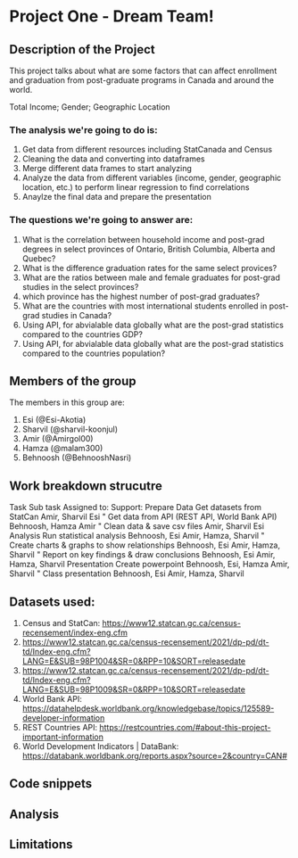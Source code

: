 # Project One - Dream Team!

## Description of the Project
This project talks about what are some factors that can affect enrollment and graduation from post-graduate programs in Canada and around the world. 

Total Income;
Gender;
Geographic Location

### The analysis we're going to do is:

1. Get data from different resources including StatCanada and Census
2. Cleaning the data and converting into dataframes
3. Merge different data frames to start analyzing
4. Analyze the data from different variables (income, gender, geographic location, etc.) to perform linear regression to find correlations
5. Anaylze the final data and prepare the presentation

### The questions we're going to answer are:

1. What is the correlation between household income and post-grad degrees in select provinces of Ontario, British Columbia, Alberta and Quebec?
2. What is the difference graduation rates for the same select provices?
3. What are the ratios between male and female graduates for post-grad studies in the select provinces?
4. which province has the highest number of post-grad graduates?
5. What are the countries with most international students enrolled in post-grad studies in Canada?
6. Using API, for abvialable data globally what are the post-grad statistics compared to the countries GDP?
7. Using API, for abvialable data globally what are the post-grad statistics compared to the countries population?


## Members of the group

The members in this group are:

1. Esi (@Esi-Akotia)
2. Sharvil (@sharvil-koonjul)
3. Amir (@Amirgol00)
4. Hamza (@malam300)
5. Behnoosh (@BehnooshNasri)

## Work breakdown strucutre

Task	Sub task	Assigned to:	Support:
Prepare Data	Get datasets from StatCan	Amir, Sharvil	Esi
"	Get data from API (REST API, World Bank API)	Behnoosh, Hamza	Amir
"	Clean data & save csv files	Amir, Sharvil	Esi
Analysis	Run statistical analysis	Behnoosh, Esi	Amir, Hamza, Sharvil
"	Create charts & graphs to show relationships	Behnoosh, Esi	Amir, Hamza, Sharvil
"	Report on key findings & draw conclusions	Behnoosh, Esi	Amir, Hamza, Sharvil
Presentation	Create powerpoint	Behnoosh, Esi, Hamza	Amir, Sharvil
"	Class presentation	Behnoosh, Esi	Amir, Hamza, Sharvil

## Datasets used:

1. Census and StatCan: https://www12.statcan.gc.ca/census-recensement/index-eng.cfm
2. https://www12.statcan.gc.ca/census-recensement/2021/dp-pd/dt-td/Index-eng.cfm?LANG=E&SUB=98P1004&SR=0&RPP=10&SORT=releasedate
3. https://www12.statcan.gc.ca/census-recensement/2021/dp-pd/dt-td/Index-eng.cfm?LANG=E&SUB=98P1009&SR=0&RPP=10&SORT=releasedate
4. World Bank API: https://datahelpdesk.worldbank.org/knowledgebase/topics/125589-developer-information
5. REST Countries API: https://restcountries.com/#about-this-project-important-information
6. World Development Indicators | DataBank: https://databank.worldbank.org/reports.aspx?source=2&country=CAN#

## Code snippets

## Analysis

## Limitations
